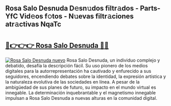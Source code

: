 ## Rosa Salo Desnuda D𝚎sn𝚞dos filtr𝚊dos - Parts-YfC Vid𝚎os f𝚘tos - N𝚞evas filtr𝚊ciones atr𝚊ctivas NqaTc

# <h2><a href="http://mb54cb.tromn.icu/?c=Rosa+Salo+Desnuda">🔗👉👉👉 Rosa Salo Desnuda 🔗🔗</a></h2>

[![Rosa Salo Desnuda nuevo](https://i.imgur.com/pEAQMta.gif)](http://mb54cb.tromn.icu/?c=Rosa+Salo+Desnuda)
Rosa Salo Desnuda, un individuo complejo y debatido, desafía la descripción fácil. Su uso pionero de los medios digitales para la autorrepresentación ha cautivado y enfurecido a sus seguidores, encendiendo debates sobre la identidad, la expresión artística y la naturaleza evolutiva de las sociedades en línea. A pesar de la ambigüedad de sus planes de futuro, su impacto en el mundo virtual es innegable. La determinación inquebrantable y el magnetismo innegable impulsan a Rosa Salo Desnuda a nuevas alturas en la comunidad digital.
